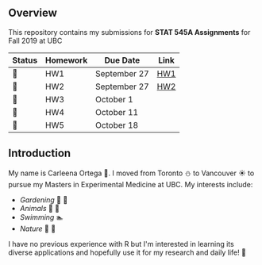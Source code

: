 ## Overview

This repository contains my submissions for **STAT 545A Assignments** for Fall 2019 at UBC

|Status| Homework | Due Date |Link|
| ----------- | ----------- | ----------- |----------- |
|:radio_button:|HW1 | September 27 |[HW1](https://github.com/STAT545-UBC-hw-2019-20/stat545-hw-carleenaortega/tree/master/HW%232)|
|:radio_button:|HW2 | September 27 |[HW2](https://github.com/STAT545-UBC-hw-2019-20/stat545-hw-carleenaortega/tree/master/HW%232)|
|:radio_button:|HW3 | October 1 ||
|:radio_button:|HW4 | October 11 ||
|:radio_button:|HW5 | October 18||

## Introduction
My name is Carleena Ortega :woman:. I moved from Toronto :snowman: to Vancouver :sunny: to pursue my Masters in Experimental Medicine at UBC. 
My interests include:
* *Gardening* :herb: :hibiscus:
* *Animals* :dog: :koala: 
* *Swimming* :swimmer:
* *Nature* :ocean: :deciduous_tree:

I have no previous experience with R but I'm interested in learning its diverse applications and hopefully use it for my research and daily life! :100:
